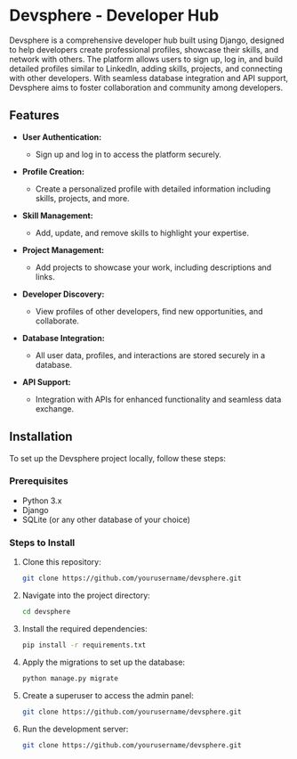 # Devsphere - Developer Hub

Devsphere is a comprehensive developer hub built using Django, designed to help developers create professional profiles, showcase their skills, and network with others. The platform allows users to sign up, log in, and build detailed profiles similar to LinkedIn, adding skills, projects, and connecting with other developers. With seamless database integration and API support, Devsphere aims to foster collaboration and community among developers.

## Features

- **User Authentication:**
  - Sign up and log in to access the platform securely.
  
- **Profile Creation:**
  - Create a personalized profile with detailed information including skills, projects, and more.
  
- **Skill Management:**
  - Add, update, and remove skills to highlight your expertise.
  
- **Project Management:**
  - Add projects to showcase your work, including descriptions and links.
  
- **Developer Discovery:**
  - View profiles of other developers, find new opportunities, and collaborate.
  
- **Database Integration:**
  - All user data, profiles, and interactions are stored securely in a database.
  
- **API Support:**
  - Integration with APIs for enhanced functionality and seamless data exchange.

## Installation

To set up the Devsphere project locally, follow these steps:

### Prerequisites

- Python 3.x
- Django
- SQLite (or any other database of your choice)

### Steps to Install

1. Clone this repository:

   ```bash
   git clone https://github.com/yourusername/devsphere.git

2. Navigate into the project directory:

   ```bash
   cd devsphere

3. Install the required dependencies:

   ```bash
   pip install -r requirements.txt

4. Apply the migrations to set up the database:

   ```bash
   python manage.py migrate

5. Create a superuser to access the admin panel:

   ```bash
   git clone https://github.com/yourusername/devsphere.git

6. Run the development server:

   ```bash
   git clone https://github.com/yourusername/devsphere.git
